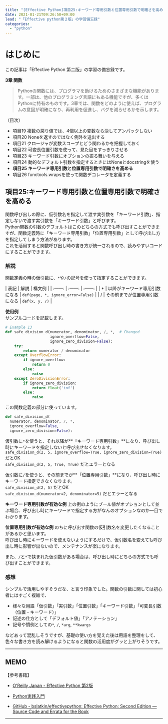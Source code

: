 ```yaml
---
title: "[Effective Python]項目25:キーワード専用引数と位置専用引数で明確さを高める"
date: 2021-01-21T09:26:50+09:00
lead: "「Effective python第２版」の学習備忘録"
categories:
  - "python"
---
```


# はじめに
この記事は「Effective Python 第二版」の学習の備忘録です。

**3章 関数**  
>Pythonの関数には、プログラマを助けるためのさまざまな機能があります。一部は、他のプログラミング言語にもある機能ですが、多くはPythonに特有のものです。3章では、関数をどのように使えば、プログラムの意図が明確になり、再利用を促進し、バグを減らせるかを示します。

（目次）
- 項目19 複数の戻り値では、4個以上の変数なら決してアンパックしない
- 項目20 Noneを返すのではなく例外を送出する
- 項目21 クロージャが変数スコープとどう関わるかを把握しておく
- 項目22 可変長位置引数を使って、見た目をすっきりさせる
- 項目23 キーワード引数にオプションの振る舞いを与える
- 項目24 動的なデフォルト引数を指定するときにはNoneとdocstringを使う
- **項目25 キーワード専用引数と位置専用引数で明確さを高める**
- 項目26 functools.wrapsを使って関数デコレータを定義する



## 項目25:キーワード専用引数と位置専用引数で明確さを高める
関数呼び出しの際に、仮引数名を指定して渡す実引数を「キーワード引数」、指定しないで渡す実引数を「キーワード引数」と呼びます。  
Python関数の引数のデフォルトはこのどちらの方式でも呼び出すことができますが、関数定義時に「キーワード専用引数」「位置専用引数」として呼び出し方を指定してしまう方法があります。  
これを活用すると関数呼び出し時の書き方が統一されるので、読みやすいコードにすることができます。  

### 解説
関数定義の時の仮引数に、`*`や`/`の記号を使って指定することができます。

|  表記  |  解説  |  構文例  |
| :——: | :——: | :——: |
|  * |  以降がキーワード専用引数になる  | `def(page, *, ignore_error=False)` |
|  /  |  その前までが位置専用引数になる  | `def(x, y, /)` |


**使用例**  
[サンプルコード](https://github.com/bslatkin/effectivepython/blob/master/example_code/item_25.py)を記載します。

```python
# Example 13
def safe_division_d(numerator, denominator, /, *,  # Changed
                    ignore_overflow=False,
                    ignore_zero_division=False):
    try:
        return numerator / denominator
    except OverflowError:
        if ignore_overflow:
            return 0
        else:
            raise
    except ZeroDivisionError:
        if ignore_zero_division:
            return float('inf')
        else:
            raise
```

この関数定義の部分に使っています。

```python
def safe_division_d(
  numerator, denominator, /, *,
  ignore_overflow=False,
  ignore_zero_division=False):
```

仮引数に`*`を使うと、それ以降が**「キーワード専用引数」**になり、呼び出し時にキーワードを指定しないと呼び出せなくなります。  
`safe_division_d(2, 5, ignore_overflow=True, ignore_zero_division=True)`  だとOK  
`safe_division_d(2, 5, True, True)`  だとエラーとなる  

仮引数に`/`を使うと、その前までが**「位置専用引数」**になり、呼び出し時にキーワード指定できなくなります。  
`safe_division_d(2, 5)`  だとOK  
`safe_division_d(numerator=2, denominator=5)`  だとエラーとなる  


**キーワード専用引数が有効な例**
上の例のようにブール値がオプションとして並ぶ場合、呼び出し時にキーワードで指定する方がなんのオプションなのか一目でわかります。

**位置専用引数が有効な例**
のちに呼び出す関数の仮引数名を変更したくなることがあるかと思います。  
呼び出し時にキーワードを使えないようにするだけで、仮引数名を変えても呼び出し時に影響が出ないので、メンテナンスが楽になります。  


また、`/`と`*`で挟まれた仮引数がある場合は、呼び出し時にどちらの方式でも呼び出すことができます。

### 感想
シンプルで活用しやすそうだな、と言う印象でした。関数の引数に関しては初心者にはすごく複雑で、

- 様々な用語「仮引数」「実引数」「位置引数」「キーワード引数」「可変長引数（位置・キーワード）」
- 記述の仕方として「デフォルト値」「アノテーション」
- 記号や慣例としての`*`, `/`, `*arg`, `**kwargs`

などあって混乱しそうですが、基礎の使い方を覚えた後は用語を整理をして、色々な書き方を読み解けるようになると関数の活用度がグッと上がりそうです。

---
## MEMO
【参考書籍】
- [O’Reilly Japan - Effective Python 第2版](https://www.oreilly.co.jp/books/9784873119175/)
- [Python実践入門](https://www.amazon.co.jp/Python%E5%AE%9F%E8%B7%B5%E5%85%A5%E9%96%80-%E8%A8%80%E8%AA%9E%E3%81%AE%E5%8A%9B%E3%82%92%E5%BC%95%E3%81%8D%E5%87%BA%E3%81%97%E3%80%81%E9%96%8B%E7%99%BA%E5%8A%B9%E7%8E%87%E3%82%92%E9%AB%98%E3%82%81%E3%82%8B-WEB-PRESS-plus-ebook/dp/B0842JDVBZ)

- [GitHub - bslatkin/effectivepython: Effective Python: Second Edition — Source Code and Errata for the Book](https://github.com/bslatkin/effectivepython)
---